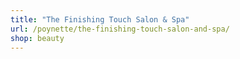 ```yaml
---
title: "The Finishing Touch Salon & Spa"
url: /poynette/the-finishing-touch-salon-and-spa/
shop: beauty
---
```

